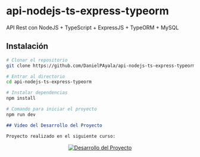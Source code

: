 # api-nodejs-ts-express-typeorm
API Rest con NodeJS + TypeScript + ExpressJS + TypeORM + MySQL

## Instalación
```bash
# Clonar el repositorio
git clone https://github.com/DanielPAyala/api-nodejs-ts-express-typeorm.git

# Entrar al directorio
cd api-nodejs-ts-express-typeorm

# Instalar dependencias
npm install

# Comando para iniciar el proyecto
npm run dev
```

```markdown
## Video del Desarrollo del Proyecto

Proyecto realizado en el siguiente curso:
```

<!--[![Desarrollo del Proyecto](https://img.youtube.com/vi/yd_QpXWrbtQ/hqdefault.jpg)](https://www.youtube.com/watch?v=yd_QpXWrbtQ)-->

<div align="center">
  <a href="https://www.youtube.com/watch?v=yd_QpXWrbtQ">
    <img src="https://img.youtube.com/vi/yd_QpXWrbtQ/hqdefault.jpg" alt="Desarrollo del Proyecto">
  </a>
</div>